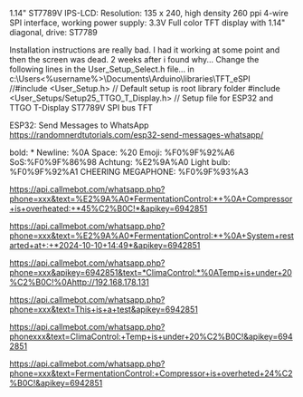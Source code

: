 
1.14" ST7789V IPS-LCD:
Resolution: 135 x 240, high density 260 ppi
4-wire SPI interface, working power supply: 3.3V
Full color TFT display with 1.14" diagonal, drive: ST7789


Installation instructions are really bad. I had it working at some point and then the screen was dead.
2 weeks after i found why...
Change the following lines in the User_Setup_Select.h file...
in c:\Users\<%username%>\Documents\Arduino\libraries\TFT_eSPI\
//#include <User_Setup.h> // Default setup is root library folder
#include <User_Setups/Setup25_TTGO_T_Display.h> // Setup file for ESP32 and TTGO T-Display ST7789V SPI bus TFT


ESP32: Send Messages to WhatsApp
https://randomnerdtutorials.com/esp32-send-messages-whatsapp/


bold: *
Newline: %0A
Space: %20
Emoji: %F0%9F%92%A6
SoS:%F0%9F%86%98
Achtung: %E2%9A%A0
Light bulb: %F0%9F%92%A1
CHEERING MEGAPHONE: %F0%9F%93%A3

https://api.callmebot.com/whatsapp.php?phone=xxx&text=%E2%9A%A0*FermentationControl:*+%0A+Compressor+is+overheated:+*45%C2%B0C!*&apikey=6942851

https://api.callmebot.com/whatsapp.php?phone=xxx&text=%E2%9A%A0*FermentationControl:*+%0A+System+restarted+at+:+*2024-10-10+14:49*&apikey=6942851

https://api.callmebot.com/whatsapp.php?phone=xxx&apikey=6942851&text=*ClimaControl:*%0ATemp+is+under+20%C2%B0C!%0Ahttp://192.168.178.131

https://api.callmebot.com/whatsapp.php?phone=xxx&text=This+is+a+test&apikey=6942851

https://api.callmebot.com/whatsapp.php?phonexxx&text=ClimaControl:+Temp+is+under+20%C2%B0C!&apikey=6942851

https://api.callmebot.com/whatsapp.php?phone=xxx&text=FermentationControl:+Compressor+is+overheted+24%C2%B0C!&apikey=6942851
